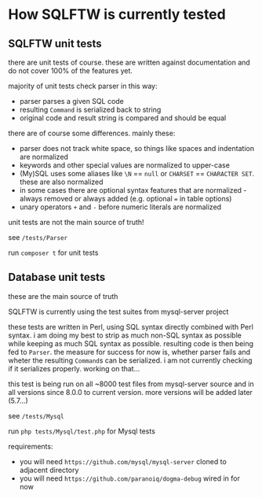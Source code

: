 
How SQLFTW is currently tested
==============================

SQLFTW unit tests
-----------------

there are unit tests of course. these are written against documentation and do not cover 100% of the features yet.

majority of unit tests check parser in this way:
- parser parses a given SQL code
- resulting `Command` is serialized back to string
- original code and result string is compared and should be equal

there are of course some differences. mainly these:
- parser does not track white space, so things like spaces and indentation are normalized
- keywords and other special values are normalized to upper-case
- (My)SQL uses some aliases like `\N` == `null` or `CHARSET` == `CHARACTER SET`. these are also normalized
- in some cases there are optional syntax features that are normalized - always removed or always added (e.g. optional `=` in table options)
- unary operators `+` and `-` before numeric literals are normalized

unit tests are not the main source of truth!

see `/tests/Parser`

run `composer t` for unit tests


Database unit tests
-------------------

these are the main source of truth

SQLFTW is currently using the test suites from mysql-server project

these tests are written in Perl, using SQL syntax directly combined with Perl syntax. i am doing my best to strip 
as much non-SQL syntax as possible while keeping as much SQL syntax as possible. resulting code is then being fed to
`Parser`. the measure for success for now is, whether parser fails and wheter the resulting `Command`s can be serialized. 
i am not currently checking if it serializes properly. working on that...

this test is being run on all ~8000 test files from mysql-server source and in all versions since 8.0.0 to current version.
more versions will be added later (5.7...)

see `/tests/Mysql`

run `php tests/Mysql/test.php` for Mysql tests

requirements:
- you will need `https://github.com/mysql/mysql-server` cloned to adjacent directory
- you will need `https://github.com/paranoiq/dogma-debug` wired in for now
